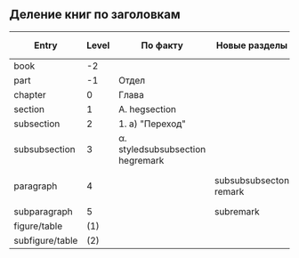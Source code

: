 ## Деление книг по заголовкам

| Entry    | Level | По факту        |Новые разделы| Должно быть |  I | II | III|
|----------|-------|-----------------|-------------|-------------|----|----|----|
| book     |  -2   |                 |             | Том         |    |    |    |
|  part    |  -1   | Отдел           |             | Книга       | ❌ | ❌ | ❌ |
|  chapter |   0   | Глава           |             | Отдел       | ❌ | ❌ | ❌ |
| section  |   1   | А. hegsection   |             | Глава       | ❌ | ❌ | ❌ |
|subsection|   2   | 1. a) "Переход" |             | А.          | ❌ | ❌ | ❌ |
|subsubsection|3| α. styledsubsubsection hegremark||a) 1.        | ❌ | ❌ | ❌ |
|paragraph |   4   |  |subsubsubsecton remark| α) "Переход" Прим.| ❌ | ❌ | ❌ |
|subparagraph| 5   |                 |subremark    | Прим.       | ❌ | ❌ | ❌ |
|figure/table|(1)  |
|subfigure/table|(2)|
